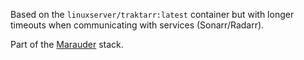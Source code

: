 Based on the `linuxserver/traktarr:latest` container but with longer timeouts when communicating with services (Sonarr/Radarr).

Part of the [Marauder](https://github.com/Makeshift/Marauder) stack.
